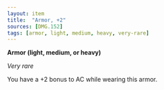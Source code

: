 ```yaml
---
layout: item
title:  "Armor, +2"
sources: [DMG.152]
tags: [armor, light, medium, heavy, very-rare]
---
```


**Armor (light, medium, or heavy)**

*Very rare*

You have a +2 bonus to AC while wearing this armor.